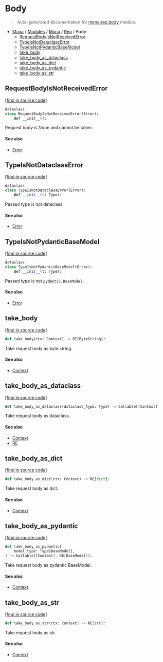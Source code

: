 # Body

> Auto-generated documentation for [mona.req.body](https://github.com/katunilya/mona/blob/2-provide-multiple-examples-of-using-library/mona/req/body.py) module.

- [Mona](../../README.md#mona) / [Modules](../../MODULES.md#mona-modules) / [Mona](../index.md#mona) / [Req](index.md#req) / Body
    - [RequestBodyIsNotReceivedError](#requestbodyisnotreceivederror)
    - [TypeIsNotDataclassError](#typeisnotdataclasserror)
    - [TypeIsNotPydanticBaseModel](#typeisnotpydanticbasemodel)
    - [take_body](#take_body)
    - [take_body_as_dataclass](#take_body_as_dataclass)
    - [take_body_as_dict](#take_body_as_dict)
    - [take_body_as_pydantic](#take_body_as_pydantic)
    - [take_body_as_str](#take_body_as_str)

## RequestBodyIsNotReceivedError

[[find in source code]](https://github.com/katunilya/mona/blob/2-provide-multiple-examples-of-using-library/mona/req/body.py#L13)

```python
dataclass
class RequestBodyIsNotReceivedError(Error):
    def __init__():
```

Request body is None and cannot be taken.

#### See also

- [Error](../error.md#error)

## TypeIsNotDataclassError

[[find in source code]](https://github.com/katunilya/mona/blob/2-provide-multiple-examples-of-using-library/mona/req/body.py#L24)

```python
dataclass
class TypeIsNotDataclassError(Error):
    def __init__(t: Type):
```

Passed type is not dataclass.

#### See also

- [Error](../error.md#error)

## TypeIsNotPydanticBaseModel

[[find in source code]](https://github.com/katunilya/mona/blob/2-provide-multiple-examples-of-using-library/mona/req/body.py#L38)

```python
dataclass
class TypeIsNotPydanticBaseModel(Error):
    def __init__(t: Type):
```

Passed type is not `pydantic.BaseModel`.

#### See also

- [Error](../error.md#error)

## take_body

[[find in source code]](https://github.com/katunilya/mona/blob/2-provide-multiple-examples-of-using-library/mona/req/body.py#L51)

```python
def take_body(ctx: Context) -> RE[ByteString]:
```

Take request body as byte string.

#### See also

- [Context](../context.md#context)

## take_body_as_dataclass

[[find in source code]](https://github.com/katunilya/mona/blob/2-provide-multiple-examples-of-using-library/mona/req/body.py#L67)

```python
def take_body_as_dataclass(dataclass_type: Type) -> Callable[[Context], RE]:
```

Take request body as dataclass.

#### See also

- [Context](../context.md#context)
- [RE](../state.md#re)

## take_body_as_dict

[[find in source code]](https://github.com/katunilya/mona/blob/2-provide-multiple-examples-of-using-library/mona/req/body.py#L59)

```python
def take_body_as_dict(ctx: Context) -> RE[dict]:
```

Take request body as dict.

#### See also

- [Context](../context.md#context)

## take_body_as_pydantic

[[find in source code]](https://github.com/katunilya/mona/blob/2-provide-multiple-examples-of-using-library/mona/req/body.py#L81)

```python
def take_body_as_pydantic(
    model_type: Type[BaseModel],
) -> Callable[[Context], RE[BaseModel]]:
```

Take request body as pydantic BaseModel.

#### See also

- [Context](../context.md#context)

## take_body_as_str

[[find in source code]](https://github.com/katunilya/mona/blob/2-provide-multiple-examples-of-using-library/mona/req/body.py#L97)

```python
def take_body_as_str(ctx: Context) -> RE[str]:
```

Take request body as str.

#### See also

- [Context](../context.md#context)
